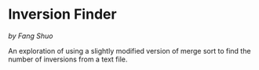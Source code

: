 # Inversion Finder
*by Fang Shuo*

An exploration of using a slightly modified version of merge sort to find the number of inversions from a text file.